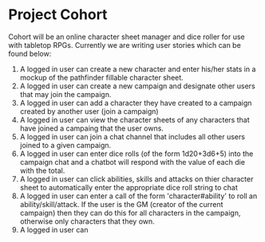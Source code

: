 # Project Cohort
Cohort will be an online character sheet manager and dice roller for use with tabletop RPGs. Currently we are writing user stories which can be found below:

1. A logged in user can create a new character and enter his/her stats in a mockup of the pathfinder fillable character sheet.
2. A logged in user can create a new campaign and designate other users that may join the campaign. 
3. A logged in user can add a character they have created to a campaign created by another user (join a campaign)
4. A logged in user can view the character sheets of any characters that have joined a campaing that the user owns. 
5. A logged in user can join a chat channel that includes all other users joined to a given campaign.
6. A logged in user can enter dice rolls (of the form 1d20+3d6+5) into the campaign chat and a chatbot will respond with the value of each die with the total. 
7. A logged in user can click abilities, skills and attacks on thier character sheet to automatically enter the appropriate dice roll string to chat
8. A logged in user can enter a call of the form 'character#ability' to roll an ability/skill/attack. If the user is the GM (creator of the current campaign) then they can do this for all characters in the campaign, otherwise only characters that they own. 
9. A logged in user can 
